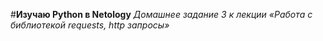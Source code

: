 #**Изучаю Python в Netology**
*Домашнее задание 3 к лекции «Работа с библиотекой requests, http запросы»*


